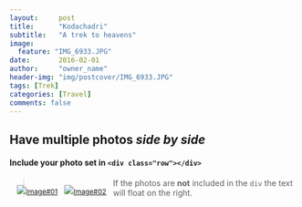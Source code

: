 ```yaml
---
layout:     post
title:      "Kodachadri"
subtitle:   "A trek to heavens"
image:
  feature: "IMG_6933.JPG"
date:       2016-02-01 
author:     "owner_name"
header-img: "img/postcover/IMG_6933.JPG"
tags: [Trek]
categories: [Travel]
comments: false
---
```


## Have multiple photos *side by side*

#### Include your photo set in `<div class="row"></div>`


<div class="row" style="margin-left: 10pt;">
<p style="float: left; font-size: 9pt; margin-right:1em;"> 
   <a href="{{ site.baseurl }}/img/journal/j-lrg/img1.jpg" data-lightbox="gallery1" data-title="The first image" style="float: left; margin-right: -10%; margin-bottom: 1em;">
     <img src="{{ site.baseurl }}/img/journal/j-sm/js01.png">Image#01</a></p>
        
<p style="float: left; font-size: 9pt; margin-right:1em;"> 
   <a href="{{ site.baseurl }}/img/journal/j-lrg/img2.jpg" data-lightbox="gallery1" data-title="The second image" style="float: left; margin-right: -10%; margin-bottom: 1em;">
     <img src="{{ site.baseurl }}/img/journal/j-sm/js02.png">Image#02</a></p>
</div>   

> If the photos are **not** included in the `div` the text will float on the right.
